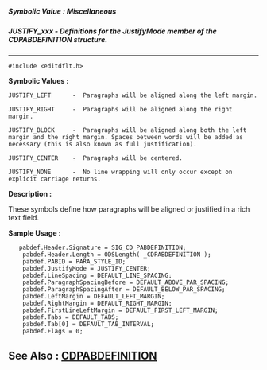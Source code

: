 ##### Symbolic Value : Miscellaneous
##### JUSTIFY_xxx - Definitions for the JustifyMode member of the CDPABDEFINITION structure.
---
```
#include <editdflt.h>
```

**Symbolic Values :**

	JUSTIFY_LEFT	  -  Paragraphs will be aligned along the left margin.

	JUSTIFY_RIGHT	  -  Paragraphs will be aligned along the right margin.

	JUSTIFY_BLOCK	  -  Paragraphs will be aligned along both the left margin and the right margin. Spaces between words will be added as necessary (this is also known as full justification).

	JUSTIFY_CENTER	  -  Paragraphs will be centered.

	JUSTIFY_NONE	  -  No line wrapping will only occur except on explicit carriage returns.


**Description :**

These symbols define how paragraphs will be aligned or justified in a rich text field.


**Sample Usage :**
```
   pabdef.Header.Signature = SIG_CD_PABDEFINITION;
    pabdef.Header.Length = ODSLength( _CDPABDEFINITION );
    pabdef.PABID = PARA_STYLE_ID;
    pabdef.JustifyMode = JUSTIFY_CENTER;
    pabdef.LineSpacing = DEFAULT_LINE_SPACING;
    pabdef.ParagraphSpacingBefore = DEFAULT_ABOVE_PAR_SPACING;
    pabdef.ParagraphSpacingAfter = DEFAULT_BELOW_PAR_SPACING;
    pabdef.LeftMargin = DEFAULT_LEFT_MARGIN;
    pabdef.RightMargin = DEFAULT_RIGHT_MARGIN;
    pabdef.FirstLineLeftMargin = DEFAULT_FIRST_LEFT_MARGIN;
    pabdef.Tabs = DEFAULT_TABS;
    pabdef.Tab[0] = DEFAULT_TAB_INTERVAL;
    pabdef.Flags = 0;
```

**See Also :**
[CDPABDEFINITION](/domino-c-api-docs/reference/Data/CDPABDEFINITION)
---
